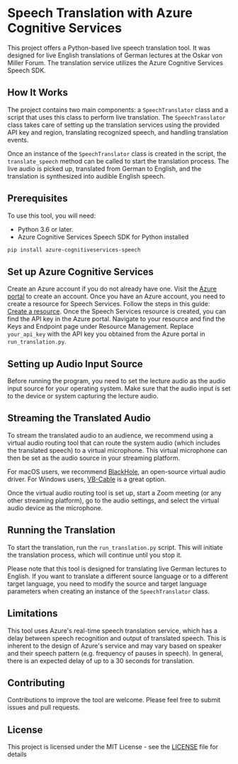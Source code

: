 # Speech Translation with Azure Cognitive Services

This project offers a Python-based live speech translation tool. It was designed for live English translations of German lectures at the Oskar von Miller Forum. The translation service utilizes the Azure Cognitive Services Speech SDK.

## How It Works

The project contains two main components: a `SpeechTranslator` class and a script that uses this class to perform live translation. The `SpeechTranslator` class takes care of setting up the translation services using the provided API key and region, translating recognized speech, and handling translation events.

Once an instance of the `SpeechTranslator` class is created in the script, the `translate_speech` method can be called to start the translation process. The live audio is picked up, translated from German to English, and the translation is synthesized into audible English speech.

## Prerequisites

To use this tool, you will need:

- Python 3.6 or later.
- Azure Cognitive Services Speech SDK for Python installed 
```bash
pip install azure-cognitiveservices-speech
```

## Set up Azure Cognitive Services

Create an Azure account if you do not already have one. Visit the [Azure portal](https://portal.azure.com/) to create an account.
Once you have an Azure account, you need to create a resource for Speech Services. Follow the steps in this guide: [Create a resource](https://docs.microsoft.com/azure/cognitive-services/cognitive-services-apis-create-account?tabs=multiservice%2Cwindows#create-a-resource).
Once the Speech Services resource is created, you can find the API key in the Azure portal. Navigate to your resource and find the Keys and Endpoint page under Resource Management.
Replace `your_api_key` with the API key you obtained from the Azure portal in `run_translation.py`.

## Setting up Audio Input Source

Before running the program, you need to set the lecture audio as the audio input source for your operating system. Make sure that the audio input is set to the device or system capturing the lecture audio.

## Streaming the Translated Audio

To stream the translated audio to an audience, we recommend using a virtual audio routing tool that can route the system audio (which includes the translated speech) to a virtual microphone. This virtual microphone can then be set as the audio source in your streaming platform.

For macOS users, we recommend [BlackHole](https://existential.audio/blackhole/), an open-source virtual audio driver. For Windows users, [VB-Cable](https://vb-audio.com/Cable/) is a great option.

Once the virtual audio routing tool is set up, start a Zoom meeting (or any other streaming platform), go to the audio settings, and select the virtual audio device as the microphone.

## Running the Translation

To start the translation, run the `run_translation.py` script. This will initiate the translation process, which will continue until you stop it.

Please note that this tool is designed for translating live German lectures to English. If you want to translate a different source language or to a different target language, you need to modify the source and target language parameters when creating an instance of the `SpeechTranslator` class.

## Limitations

This tool uses Azure's real-time speech translation service, which has a delay between speech recognition and output of translated speech. This is inherent to the design of Azure's service and may vary based on speaker and their speech pattern (e.g. frequency of pauses in speech). In general, there is an expected delay of up to a 30 seconds for translation.

## Contributing

Contributions to improve the tool are welcome. Please feel free to submit issues and pull requests.

## License

This project is licensed under the MIT License - see the [LICENSE](LICENSE) file for details
